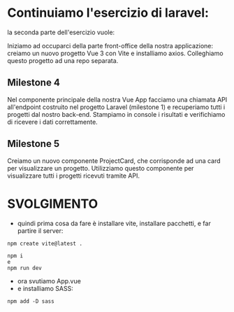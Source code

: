 # Continuiamo l'esercizio di laravel:

la seconda parte dell'esercizio vuole:

Iniziamo ad occuparci della parte front-office della nostra applicazione: creiamo un nuovo progetto Vue 3 con Vite e installiamo axios.
Colleghiamo questo progetto ad una repo separata.

## Milestone 4

Nel componente principale della nostra Vue App facciamo una chiamata API all'endpoint costruito nel progetto Laravel (milestone 1) e recuperiamo tutti i progetti dal nostro back-end.
Stampiamo in console i risultati e verifichiamo di ricevere i dati correttamente.

## Milestone 5

Creiamo un nuovo componente ProjectCard, che corrisponde ad una card per visualizzare un progetto. Utilizziamo questo componente per visualizzare tutti i progetti ricevuti tramite API.

# SVOLGIMENTO

- quindi prima cosa da fare è installare vite, installare pacchetti, e far partire il server:

```
npm create vite@latest .
```

```
npm i
e
npm run dev
```

- ora svutiamo App.vue
- e installiamo SASS:

```
npm add -D sass
```

